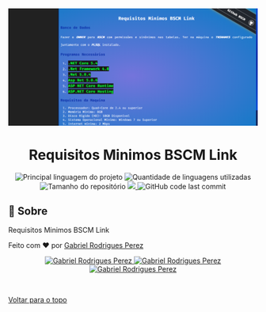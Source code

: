 <div align="center" id="top"> 
  
  &#xa0;
  <img src="image/HomeApp2.png" alt="Home App">

  <!-- <a href="https://doc.netlify.com">Demo</a> -->
</div>

<h1 align="center">Requisitos Minimos BSCM Link </h1>

<p align="center">
  <img alt="Principal linguagem do projeto" src="https://img.shields.io/github/languages/top/Gabriel4420/requisitosMinimos?color=56BEB8">

  <img alt="Quantidade de linguagens utilizadas" src="https://img.shields.io/github/languages/count/Gabriel4420/requisitosMinimos?color=56BEB8">

  <img alt="Tamanho do repositório" src="https://img.shields.io/github/repo-size/Gabriel4420/requisitosMinimos?color=56BEB8">

  <a href="https://www.codacy.com/manual/Gabriel4420/requisitosMinimos?utm_source=github.com&amp;utm_medium=referral&amp;utm_content=Gabriel4420/requisitosMinimos&amp;utm_campaign=Badge_Grade">
    <img src="https://app.codacy.com/project/badge/Grade/6dd6b46abeb14e99935a2b9ac5c6ede2"/>
  </a>
  
  <img alt="GitHub code last commit" src="https://img.shields.io/github/last-commit/Gabriel4420/requisitosMinimos">

  <!-- <img alt="Github issues" src="https://img.shields.io/github/issues/Gabriel4420/doc?color=56BEB8" /> -->

  <!-- <img alt="Github forks" src="https://img.shields.io/github/forks/Gabriel4420/doc?color=56BEB8" /> -->

  <!-- <img alt="Github stars" src="https://img.shields.io/github/stars/Gabriel4420/doc?color=56BEB8" /> -->
</p>

<!-- Status -->

<!-- <h4 align="center"> 
	🚧  Doc 🚀 Em construção...  🚧
</h4> 

<hr> -->
## :dart: Sobre ##

Requisitos Minimos BSCM Link 


Feito com :heart: por <a href="https://github.com/Gabriel4420" target="_blank">Gabriel Rodrigues Perez</a>

<p align="center">

  <a href="https://www.linkedin.com/in/gabriel-rodrigues-perez-2069b072/">
    <img alt="Gabriel Rodrigues Perez" src="https://img.shields.io/badge/LinkedIn-Gabriel_Rodrigues-0e76a8?style=flat&logoColor=white&logo=linkedin">
  </a>
  <a href="https://www.facebook.com/gabriel.rodrigues.perez">
    <img alt="Gabriel Rodrigues Perez" src="https://img.shields.io/badge/Facebook-Gabriel_Rodrigues-1778F2?style=flat&logoColor=white&logo=facebook">
  </a>
  <a href="https://www.instagram.com/gabriel_rodrigues_perez/">
    <img alt="Gabriel Rodrigues Perez" src="https://img.shields.io/badge/Instagram-@gabriel4420-833AB4?style=flat&logoColor=white&logo=instagram">
  </a>

&#xa0;

<a href="#top">Voltar para o topo</a>
